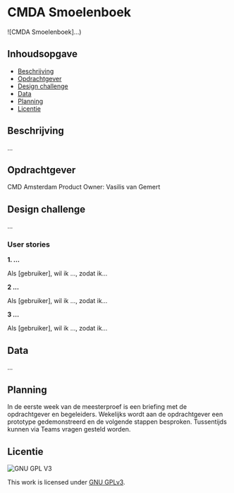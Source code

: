 # CMDA Smoelenboek

![CMDA Smoelenboek]...)

## Inhoudsopgave
  * [Beschrijving](#beschrijving)
  * [Opdrachtgever](#opdrachtgever)
  * [Design challenge](#design-challege)
  * [Data](#data)
  * [Planning](#planning)
  * [Licentie](#licentie)

## Beschrijving
...

## Opdrachtgever
CMD Amsterdam 
Product Owner: Vasilis van Gemert

## Design challenge
...

### User stories
**1. ...**

Als [gebruiker],
wil ik ..., zodat ik...

**2 ...**

Als [gebruiker],
wil ik ..., zodat ik...

**3 ...**

Als [gebruiker],
wil ik ..., zodat ik...

## Data
...

## Planning
In de eerste week van de meesterproef is een briefing met de opdrachtgever en begeleiders. Wekelijks wordt aan de opdrachtgever een prototype gedemonstreerd en de volgende stappen besproken. Tussentijds kunnen via Teams vragen gesteld worden.

## Licentie

![GNU GPL V3](https://www.gnu.org/graphics/gplv3-127x51.png)

This work is licensed under [GNU GPLv3](./LICENSE).